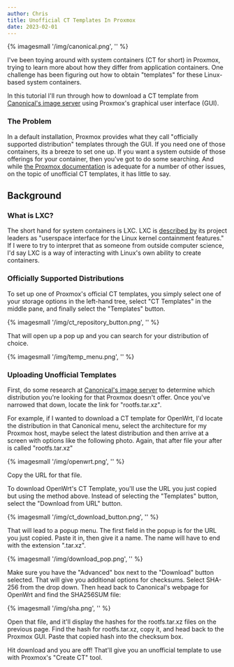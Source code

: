 ```yaml
---
author: Chris
title: Unofficial CT Templates In Proxmox
date: 2023-02-01
---
```


{% imagesmall '/img/canonical.png', '' %}

I've been toying around with system containers (CT for short) in Proxmox, trying to learn more about how they differ from application containers. One challenge has been figuring out how to obtain "templates" for these Linux-based system containers.

In this tutorial I'll run through how to download a CT template from [Canonical's image server](https://us.lxd.images.canonical.com/images/) using Proxmox's graphical user interface (GUI).

### The Problem

In a default installation, Proxmox provides what they call "officially supported distribution" templates through the GUI. If you need one of those containers, its a breeze to set one up. If you want a system outside of those offerings for your container, then you've got to do some searching. And while [the Proxmox documentation](https://pve.proxmox.com/pve-docs/index.html) is adequate for a number of other issues, on the topic of unofficial CT templates, it has little to say.

## Background

### What is LXC?

The short hand for system containers is LXC. LXC is [described by](https://linuxcontainers.org/lxc/introduction/) its project leaders as "userspace interface for the Linux kernel containment features." If I were to try to interpret that as someone from outside computer science, I'd say LXC is a way of interacting with Linux's own ability to create containers.

### Officially Supported Distributions

To set up one of Proxmox's official CT templates, you simply select one of your storage options in the left-hand tree, select "CT Templates" in the middle pane, and finally select the "Templates" button.

{% imagesmall '/img/ct_repository_button.png', '' %}

That will open up a pop up and you can search for your distribution of choice.

{% imagesmall '/img/temp_menu.png', '' %}

### Uploading Unofficial Templates

First, do some research at [Canonical's image server](https://us.lxd.images.canonical.com/images/) to determine which distribution you're looking for that Proxmox doesn't offer. Once you've narrowed that down, locate the link for "rootfs.tar.xz".

For example, if I wanted to download a CT template for OpenWrt, I'd locate the distribution in that Canonical menu, select the architecture for my Proxmox host, maybe select the latest distribution and then arrive at a screen with options like the following photo. Again, that after file your after is called "rootfs.tar.xz"

{% imagesmall '/img/openwrt.png', '' %}

Copy the URL for that file.

To download OpenWrt's CT Template, you'll use the URL you just copied but using the method above. Instead of selecting the "Templates" button, select the "Download from URL" button.

{% imagesmall '/img/ct_download_button.png', '' %}

That will lead to a popup menu. The first field in the popup is for the URL you just copied. Paste it in, then give it a name. The name will have to end with the extension ".tar.xz".

{% imagesmall '/img/download_pop.png', '' %}

Make sure you have the "Advanced" box next to the "Download" button selected. That will give you additional options for checksums. Select SHA-256 from the drop down. Then head back to Canonical's webpage for OpenWrt and find the SHA256SUM file:

{% imagesmall '/img/sha.png', '' %}

Open that file, and it'll display the hashes for the rootfs.tar.xz files on the previous page. Find the hash for rootfs.tar.xz, copy it, and head back to the Proxmox GUI. Paste that copied hash into the checksum box.

Hit download and you are off! That'll give you an unofficial template to use with Proxmox's "Create CT" tool.
